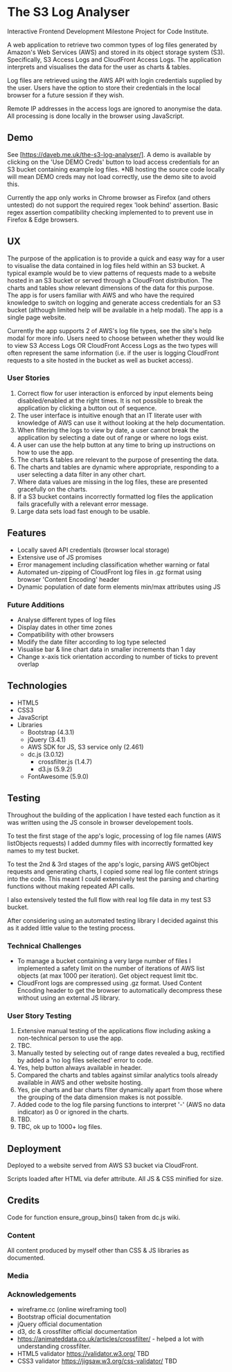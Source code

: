 # The S3 Log Analyser

Interactive Frontend Development Milestone Project for Code Institute.

A web application to retrieve two common types of log files generated by Amazon's Web Services (AWS) and stored in its object storage system (S3). Specifically, S3 Access Logs and CloudFront Access Logs. The application interprets and visualises the data for the user as charts & tables.

Log files are retrieved using the AWS API with login credentials supplied by the user. Users have the option to store their credentials in the local browser for a future session if they wish.

Remote IP addresses in the access logs are ignored to anonymise the data. All processing is done locally in the browser using JavaScript.

## Demo

See [https://daveb.me.uk/the-s3-log-analyser/]. A demo is available by clicking on the 'Use DEMO Creds' button to load access credentials for an S3 bucket containing example log files. *NB hosting the source code locally will mean DEMO creds may not load correctly, use the demo site to avoid this.

Currently the app only works in Chrome browser as Firefox (and others untested) do not support the required regex 'look behind' assertion. Basic regex assertion compatibility checking implemented to to prevent use in Firefox & Edge browsers.

## UX

The purpose of the application is to provide a quick and easy way for a user to visualise the data contained in log files held within an S3 bucket. A typical example would be to view patterns of requests made to a website hosted in an S3 bucket or served through a CloudFront distribution. The charts and tables show relevant dimensions of the data for this purpose. The app is for users familiar with AWS and who have the required knowledge to switch on logging and generate access credentials for an S3 bucket (although limited help will be available in a help modal). The app is a single page website.

Currently the app supports 2 of AWS's log file types, see the site's help modal for more info. Users need to choose between whether they would lke to view S3 Access Logs OR CloudFront Access Logs as the two types will often represent the same information (i.e. if the user is logging CloudFront requests to a site hosted in the bucket as well as bucket access).

### User Stories

1. Correct flow for user interaction is enforced by input elements being disabled/enabled at the right times. It is not possible to break the application by clicking a button out of sequence.
2. The user interface is intuitive enough that an IT literate user with knowledge of AWS can use it without looking at the help documentation.
3. When filtering the logs to view by date, a user cannot break the application by selecting a date out of range or where no logs exist.
4. A user can use the help button at any time to bring up instructions on how to use the app.
5. The charts & tables are relevant to the purpose of presenting the data.
6. The charts and tables are dynamic where appropriate, responding to a user selecting a data filter in any other chart.
7. Where data values are missing in the log files, these are presented gracefully on the charts.
8. If a S3 bucket contains incorrectly formatted log files the application fails gracefully with a relevant error message.
9. Large data sets load fast enough to be usable.

## Features

- Locally saved API credentials (browser local storage)
- Extensive use of JS promises
- Error management including classification whether warning or fatal
- Automated un-zipping of CloudFront log files in .gz format using browser 'Content Encoding' header
- Dynamic population of date form elements min/max attributes using JS

### Future Additions

- Analyse different types of log files
- Display dates in other time zones
- Compatibility with other browsers
- Modify the date filter according to log type selected
- Visualise bar & line chart data in smaller increments than 1 day
- Change x-axis tick orientation according to number of ticks to prevent overlap

## Technologies

- HTML5
- CSS3
- JavaScript
- Libraries
    - Bootstrap (4.3.1)
    - jQuery (3.4.1)
    - AWS SDK for JS, S3 service only (2.461)
    - dc.js (3.0.12)
        - crossfilter.js (1.4.7)
        - d3.js (5.9.2)
    - FontAwesome (5.9.0)

## Testing

Throughout the building of the application I have tested each function as it was written using the JS console in browser developement tools.

To test the first stage of the app's logic, processing of log file names (AWS listObjects requests) I added dummy files with incorrectly formatted key names to my test bucket.

To test the 2nd & 3rd stages of the app's logic, parsing AWS getObject requests and generating charts, I copied some real log file content strings into the code. This meant I could extensively test the parsing and charting functions without making repeated API calls.

I also extensively tested the full flow with real log file data in my test S3 bucket.

After considering using an automated testing library I decided against this as it added little value to the testing process.

### Technical Challenges

- To manage a bucket containing a very large number of files I implemented a safety limit on the number of iterations of AWS list objects (at max 1000 per iteration). Get object request limit tbc.
- CloudFront logs are compressed using .gz format. Used Content Encoding header to get the browser to automatically decompress these without using an external JS library.

### User Story Testing

1. Extensive manual testing of the applications flow including asking a non-technical person to use the app.
2. TBC.
3. Manually tested by selecting out of range dates revealed a bug, rectified by added a 'no log files selected' error to code.
4. Yes, help button always available in header.
5. Compared the charts and tables against similar analytics tools already available in AWS and other website hosting.
6. Yes, pie charts and bar charts filter dynamically apart from those where the grouping of the data dimension makes is not possible.
7. Added code to the log file parsing functions to interpret '-' (AWS no data indicator) as 0 or ignored in the charts.
8. TBD.
9. TBC, ok up to 1000+ log files.

## Deployment

Deployed to a website served from AWS S3 bucket via CloudFront.

Scripts loaded after HTML via defer attribute. All JS & CSS minified for size.

## Credits

Code for function ensure_group_bins() taken from dc.js wiki.

### Content

All content produced by myself other than CSS & JS libraries as documented.

### Media

### Acknowledgements

- wireframe.cc (online wireframing tool)
- Bootstrap official documentation
- jQuery official documentation
- d3, dc & crossfilter official documentation
- https://animateddata.co.uk/articles/crossfilter/ - helped a lot with understanding crossfilter.
- HTML5 validator https://validator.w3.org/ TBD
- CSS3 validator https://jigsaw.w3.org/css-validator/ TBD
